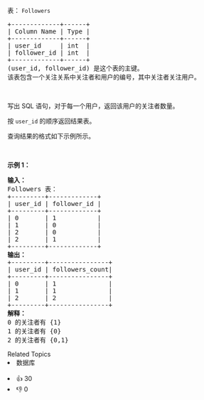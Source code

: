 <p>表：&nbsp;<code>Followers</code></p>

<pre>
+-------------+------+
| Column Name | Type |
+-------------+------+
| user_id     | int  |
| follower_id | int  |
+-------------+------+
(user_id, follower_id) 是这个表的主键。
该表包含一个关注关系中关注者和用户的编号，其中关注者关注用户。</pre>

<p>&nbsp;</p>

<p>写出 SQL 语句，对于每一个用户，返回该用户的关注者数量。</p>

<p>按&nbsp;<code>user_id</code>&nbsp;的顺序返回结果表。</p>

<p>查询结果的格式如下示例所示。</p>

<p>&nbsp;</p>

<p><strong>示例 1：</strong></p>

<pre>
<strong>输入：</strong>
Followers 表：
+---------+-------------+
| user_id | follower_id |
+---------+-------------+
| 0       | 1           |
| 1       | 0           |
| 2       | 0           |
| 2       | 1           |
+---------+-------------+
<strong>输出：</strong>
+---------+----------------+
| user_id | followers_count|
+---------+----------------+
| 0       | 1              |
| 1       | 1              |
| 2       | 2              |
+---------+----------------+
<strong>解释：</strong>
0 的关注者有 {1}
1 的关注者有 {0}
2 的关注者有 {0,1}</pre>

<div><div>Related Topics</div><div><li>数据库</li></div></div><br><div><li>👍 30</li><li>👎 0</li></div>
